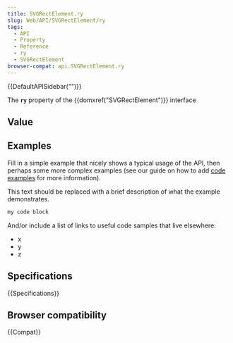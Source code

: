 ```yaml
---
title: SVGRectElement.ry
slug: Web/API/SVGRectElement/ry
tags:
  - API
  - Property
  - Reference
  - ry
  - SVGRectElement
browser-compat: api.SVGRectElement.ry
---
```

{{DefaultAPISidebar("")}}

The **`ry`** property of the {{domxref("SVGRectElement")}} interface 

## Value



## Examples

Fill in a simple example that nicely shows a typical usage of the API, then perhaps some more complex examples (see our guide on how to add [code examples](/en-US/docs/MDN/Contribute/Structures/Code_examples) for more information).

This text should be replaced with a brief description of what the example demonstrates.

```js
my code block
```

And/or include a list of links to useful code samples that live elsewhere:

*   x
*   y
*   z

## Specifications

{{Specifications}}

## Browser compatibility

{{Compat}}


